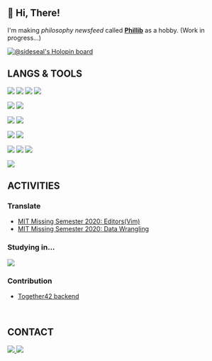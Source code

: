 <!-- ### Hi there 👋 -->

<!--
**sideseal/sideseal** is a ✨ _special_ ✨ repository because its `README.md` (this file) appears on your GitHub profile.

Here are some ideas to get you started:

- 🔭 I’m currently working on ...
- 🌱 I’m currently learning ...
- 👯 I’m looking to collaborate on ...
- 🤔 I’m looking for help with ...
- 💬 Ask me about ...
- 📫 How to reach me: ...
- 😄 Pronouns: ...
- ⚡ Fun fact: ...
-->

## 👋 Hi, There!

I'm making *philosophy newsfeed* called **[Phillib](http://phillib.com)** as a hobby. (Work in progress...)
<br />

[![@sideseal's Holopin board](https://holopin.io/api/user/board?user=sideseal)](https://holopin.io/@sideseal)

<!-- ![](https://komarev.com/ghpvc/?username=Typiespectre&style=for-the-badge) -->

## LANGS & TOOLS

<img src="https://img.shields.io/badge/Python-3776AB?style=for-the-badge&logo=python&logoColor=white" /> <img src="https://img.shields.io/badge/C-00599C?style=for-the-badge&logo=c&logoColor=white" /> <img src="https://img.shields.io/badge/JavaScript-323330?style=for-the-badge&logo=javascript&logoColor=F7DF1E" /> <img src="https://img.shields.io/badge/Shell_Script-121011?style=for-the-badge&logo=gnu-bash&logoColor=white" /> 

<img src="https://img.shields.io/badge/React-20232A?style=for-the-badge&logo=react&logoColor=61DAFB" /> <img src="https://img.shields.io/badge/Tailwind_CSS-38B2AC?style=for-the-badge&logo=tailwind-css&logoColor=white" />

<img src="https://img.shields.io/badge/fastapi-109989?style=for-the-badge&logo=FASTAPI&logoColor=white" /> <img src="https://img.shields.io/badge/Node.js-339933?style=for-the-badge&logo=nodedotjs&logoColor=white" />

<img src="https://img.shields.io/badge/SQLite-07405E?style=for-the-badge&logo=sqlite&logoColor=white" /> <img src="https://img.shields.io/badge/MySQL-005C84?style=for-the-badge&logo=mysql&logoColor=white" />

<img src="https://img.shields.io/badge/GIT-E44C30?style=for-the-badge&logo=git&logoColor=white" /> <img src="https://img.shields.io/badge/Markdown-000000?style=for-the-badge&logo=markdown&logoColor=white" /> <img src="https://img.shields.io/badge/VIM-%2311AB00.svg?&style=for-the-badge&logo=vim&logoColor=white" />

<img src="https://img.shields.io/badge/Amazon_AWS-232F3E?style=for-the-badge&logo=amazon-aws&logoColor=white" />

<br />

## ACTIVITIES

### Translate
  - [MIT Missing Semester 2020: Editors(Vim)](https://github.com/Typiespectre/missing-semester-kr.github.io/blob/master/_2020/editors.md)
  - [MIT Missing Semester 2020: Data Wrangling](https://github.com/Typiespectre/missing-semester-kr.github.io/blob/master/_2020/data-wrangling.md)

### Studying in...
<img src="https://img.shields.io/badge/42Seoul-000000?style=for-the-badge&logo=42&logoColor=white" />

### Contribution
  - [Together42 backend](https://github.com/sideseal/Together42_backend)
 
<br />

## CONTACT
<a href="https://matrix.to/#/@typiespectre_:matrix.org">
  <img src="https://img.shields.io/badge/matrix-000000?style=for-the-badge&logo=Matrix&logoColor=white" />
</a>
<a href="mailto:sideseal@phillib.com">
  <img src="https://img.shields.io/badge/sideseal-38B2AC?style=for-the-badge&logo=gmail&logoColor=white" />
</a>
<!--
<a href="https://twitter.com/sideseal">
  <img src="https://img.shields.io/badge/sideseal-1DA1F2?style=for-the-badge&logo=twitter&logoColor=white" />
</a>
-->
